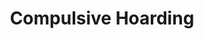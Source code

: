 ---
layout: "project"
title: "Compulsive Hoarding"
permalink: "/compulsive-hoarding/"

video: "https://www.youtube.com/embed/WRfuEz0BRK4"

descriptions:
    - "Compulsive Hoarding is a serious game meant to support the treatment of various hoarding disorders using the immersive nature of VR. To achieve this, I and six other students worked together with a group of psychologists to provide a tool that they could effectively use in the treatment of their patients."
    - "In the game itself, the user has to dispose of a configurable amount of items, all while a psychologist can monitor their process via a separate interface. While this might sound simple to most, it can prove quite challenging for patients to throw away even common items, depending on the severity of their disorder."

role-descriptions:
    - "While I am usually involved in programming, I chose to be responsible for the models and partially the environment in this project, as I was one of the only students that was willing to work on these parts, and I wanted to improve in these aspects anyway at the time. Having said that, I ended up helping a significant amount in both the design and quality assurance of the project as well."



sections:
    -   contents:
            -   text: "Compulsive Hoarding is a serious game meant to support the treatment of various hoarding disorders using the immersive nature of VR. To achieve this, I and six other students worked together with a group of psychologists to provide a tool that they could effectively use in the treatment of their patients."

            -   text: "In the game itself, the user has to dispose of a configurable amount of items, all while a psychologist can monitor their process via a separate interface. While this might sound simple to most, it can prove quite challenging for patients to throw away even common items, depending on the severity of their disorder."

    -   heading: "What was my role?"
        contents:
            -   text: "While I am usually involved in programming, I chose to be responsible for the models and partially the environment in this project, as I was one of the only students that was willing to work on these parts, and I wanted to improve in these aspects anyway at the time. Having said that, I ended up helping a significant amount in both the design and quality assurance of the project as well."


links:
    -   name: "github"
        url: "https://github.com/DennisVidal/compulsive-hoarding"
        icon: "fab fa-github"

release: "August 2021"

engine:
    name: "Unity"

languages:
    -   name: "C#"

roles:
    - "Designer"
    - "Artist"
    - "QA"

tools:
    -   name: "Visual Studio"
    -   name: "Blender"
    -   name: "Gimp"

screenshots:
    - "/images/compulsive-hoarding/compulsive-hoarding-1.jpg"
    - "/images/compulsive-hoarding/compulsive-hoarding-2.jpg"
    - "/images/compulsive-hoarding/compulsive-hoarding-3.jpg"
    - "/images/compulsive-hoarding/compulsive-hoarding-4.jpg"
---